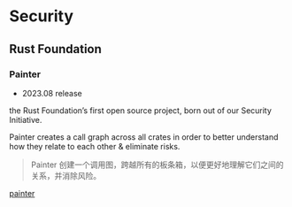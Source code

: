 # Security

## Rust Foundation

### Painter

- 2023.08 release

the Rust Foundation’s first open source project, born out of our Security Initiative.

Painter creates a call graph across all crates in order to better understand how they relate to each other & eliminate risks.

> Painter 创建一个调用图，跨越所有的板条箱，以便更好地理解它们之间的关系，并消除风险。

[painter](https://github.com/rustfoundation/painter)


